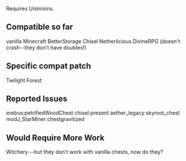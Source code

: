 Requires Unimixins.
## Compatible so far
vanilla Minecraft
BetterStorage
Chisel
Netherlicious
DivineRPG (doesn't crash--they don't have doubles!)
## Specific compat patch
Twilight Forest
## Reported Issues
erebus:petrifiedWoodChest
chisel:present
aether_legacy:skyroot_chest
modJ_StarMiner:chestgravitized
## Would Require More Work
Witchery --but they don't work with vanilla chests, now do they?

